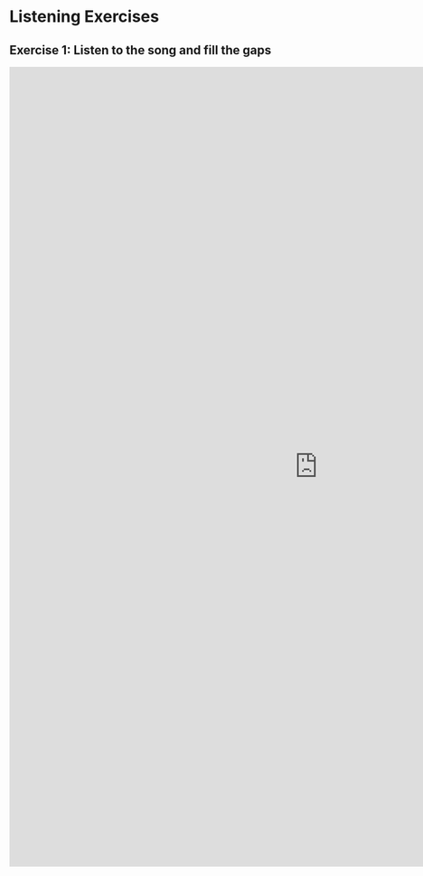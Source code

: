 <h1>Listening Exercises</h1>
<h2>Exercise 1: Listen to the song and fill the gaps</h2>


<iframe src="https://h5p.org/h5p/embed/345717" width="1090" height="1414" frameborder="0" allowfullscreen="allowfullscreen"></iframe>

<script src="https://h5p.org/sites/all/modules/h5p/library/js/h5p-resizer.js" charset="UTF-8"></script>
